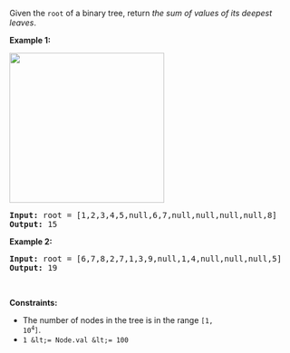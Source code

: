 Given the `` root `` of a binary tree, return _the sum of values of its deepest leaves_.
&nbsp;

__Example 1:__

<img alt="" src="https://assets.leetcode.com/uploads/2019/07/31/1483_ex1.png" style="width: 273px; height: 265px;"/>

<pre>
<strong>Input:</strong> root = [1,2,3,4,5,null,6,7,null,null,null,null,8]
<strong>Output:</strong> 15
</pre>

__Example 2:__

<pre>
<strong>Input:</strong> root = [6,7,8,2,7,1,3,9,null,1,4,null,null,null,5]
<strong>Output:</strong> 19
</pre>

&nbsp;

__Constraints:__

*   The number of nodes in the tree is in the range <code>[1, 10<sup>4</sup>]</code>.
*   `` 1 &lt;= Node.val &lt;= 100 ``